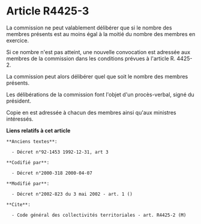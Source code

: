 # Article R4425-3

La commission ne peut valablement délibérer que si le nombre des membres présents est au moins égal à la moitié du nombre des
membres en exercice.

Si ce nombre n'est pas atteint, une nouvelle convocation est adressée aux membres de la commission dans les conditions
prévues à l'article R. 4425-2.

La commission peut alors délibérer quel que soit le nombre des membres présents.

Les délibérations de la commission font l'objet d'un procès-verbal, signé du président.

Copie en est adressée à chacun des membres ainsi qu'aux ministres intéressés.

**Liens relatifs à cet article**

	**Anciens textes**:

	  - Décret n°92-1453 1992-12-31, art 3

	**Codifié par**:

	  - Décret n°2000-318 2000-04-07

	**Modifié par**:

	  - Décret n°2002-823 du 3 mai 2002 - art. 1 ()

	**Cite**:

	  - Code général des collectivités territoriales - art. R4425-2 (M)

